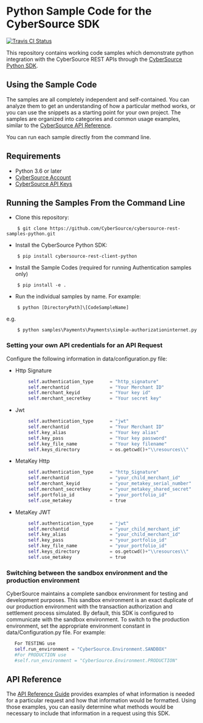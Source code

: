 # Python Sample Code for the CyberSource SDK
[![Travis CI Status](https://travis-ci.org/CyberSource/cybersource-rest-samples-python.svg?branch=master)](https://travis-ci.org/CyberSource/cybersource-rest-samples-python)

This repository contains working code samples which demonstrate python integration with the CyberSource REST APIs through the [CyberSource Python SDK](https://github.com/CyberSource/cybersource-rest-client-python).


## Using the Sample Code

The samples are all completely independent and self-contained. You can analyze them to get an understanding of how a particular method works, or you can use the snippets as a starting point for your own project.  The samples are organized into categories and common usage examples, similar to the [CyberSource API Reference](http://developer.cybersource.com/api/reference).

You can run each sample directly from the command line.

## Requirements
* Python 3.6 or later
* [CyberSource Account](https://developer.cybersource.com/api/developer-guides/dita-gettingstarted/registration.html)
* [CyberSource API Keys](https://developer.cybersource.com/api/developer-guides/dita-gettingstarted/registration/createCertSharedKey.html)


## Running the Samples From the Command Line
* Clone this repository:
```
    $ git clone https://github.com/CyberSource/cybersource-rest-samples-python.git
```
* Install the CyberSource Python SDK:
```
    $ pip install cybersource-rest-client-python
```  
* Install the Sample Codes (required for running Authentication samples only)
```
    $ pip install -e .
```
* Run the individual samples by name. For example:
```
    $ python [DirectoryPath]\[CodeSampleName]
```
e.g.
```
    $ python samples\Payments\Payments\simple-authorizationinternet.py
```

### Setting your own API credentials for an API Request

Configure the following information in data/configuration.py file:
  
  * Http Signature

```python
        self.authentication_type      = "http_signature"
        self.merchantid               = "Your Merchant ID"
        self.merchant_keyid           = "Your key id"
        self.merchant_secretkey       = "Your secret key"
```
  * Jwt

```python
        self.authentication_type      = "jwt"
        self.merchantid               = "Your Merchant ID"
        self.key_alias                = "Your key alias"
        self.key_pass                 = "Your key password"
        self.key_file_name            = "Your key filename"
        self.keys_directory           = os.getcwd()+"\\resources\\"
```

  * MetaKey Http

```python
        self.authentication_type      = "http_Signature"
        self.merchantid               = "your_child_merchant_id"
        self.merchant_keyid           = "your_metakey_serial_number"
        self.merchant_secretkey       = "your_metakey_shared_secret"
        self.portfolio_id             = "your_portfolio_id"
        self.use_metakey              = true
```

  * MetaKey JWT

```python
        self.authentication_type      = "jwt"
        self.merchantid               = "your_child_merchant_id"
        self.key_alias                = "your_child_merchant_id"
        self.key_pass                 = "your_portfolio_id"
        self.key_file_name            = "your_portfolio_id"
        self.keys_directory           = os.getcwd()+"\\resources\\"
        self.use_metakey              = true
```

### Switching between the sandbox environment and the production environment
CyberSource maintains a complete sandbox environment for testing and development purposes. This sandbox environment is an exact
duplicate of our production environment with the transaction authorization and settlement process simulated. By default, this SDK is 
configured to communicate with the sandbox environment. To switch to the production environment, set the appropriate environment 
constant in data/Configuration.py file.  For example:

```python
   For TESTING use
   self.run_environment = "CyberSource.Environment.SANDBOX"
   #For PRODUCTION use
   #self.run_environment = "CyberSource.Environment.PRODUCTION"
```

## API Reference

The [API Reference Guide](https://developer.cybersource.com/api/reference/api-reference.html) provides examples of what information is needed for a particular request and how that information would be formatted. Using those examples, you can easily determine what methods would be necessary to include that information in a request using this SDK.
